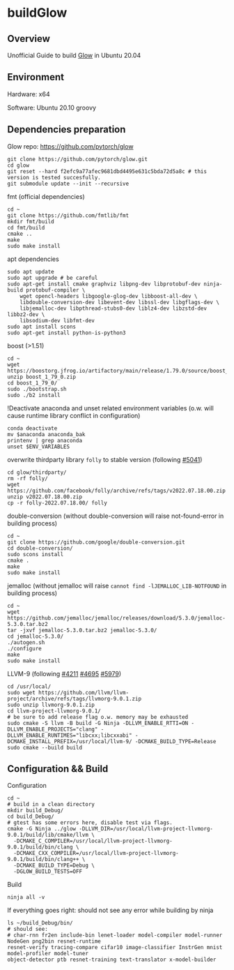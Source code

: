 # buildGlow
## Overview

Unofficial Guide to build [Glow](https://github.com/pytorch/glow) in Ubuntu 20.04

## Environment

Hardware: x64

Software: Ubuntu 20.10 groovy

## Dependencies preparation

Glow repo: https://github.com/pytorch/glow
```
git clone https://github.com/pytorch/glow.git
cd glow
git reset --hard f2efc9a77afec9681dbd4495e631c5bda72d5a8c # this version is tested succesfully.
git submodule update --init --recursive
```

fmt (official dependencies)
```
cd ~
git clone https://github.com/fmtlib/fmt
mkdir fmt/build
cd fmt/build
cmake ..
make
sudo make install
```

apt dependencies
```
sudo apt update
sudo apt upgrade # be careful
sudo apt-get install cmake graphviz libpng-dev libprotobuf-dev ninja-build protobuf-compiler \
    wget opencl-headers libgoogle-glog-dev libboost-all-dev \
    libdouble-conversion-dev libevent-dev libssl-dev libgflags-dev \
    libjemalloc-dev libpthread-stubs0-dev liblz4-dev libzstd-dev libbz2-dev \
    libsodium-dev libfmt-dev
sudo apt install scons
sudo apt-get install python-is-python3
```

boost (>1.51)
```
cd ~
wget https://boostorg.jfrog.io/artifactory/main/release/1.79.0/source/boost_1_79_0.zip
unzip boost_1_79_0.zip
cd boost_1_79_0/
sudo ./bootstrap.sh
sudo ./b2 install
```

!Deactivate anaconda and unset related environment variables (o.w. will cause runtime library conflict in configuration)
```
conda deactivate
mv $anaconda anaconda_bak
printenv | grep anaconda
unset $ENV_VARIABLES
```

overwrite thirdparty library `folly` to stable version (following [#5041](https://github.com/pytorch/glow/issues/5041))
```
cd glow/thirdparty/
rm -rf folly/
wget https://github.com/facebook/folly/archive/refs/tags/v2022.07.18.00.zip
unzip v2022.07.18.00.zip
cp -r folly-2022.07.18.00/ folly
```

double-conversion (without double-conversion will raise not-found-error in building process)
```
cd ~
git clone https://github.com/google/double-conversion.git
cd double-conversion/
sudo scons install
cmake .
make
sudo make install
```

jemalloc (without jemalloc will raise `cannot find -lJEMALLOC_LIB-NOTFOUND` in building process)
```
cd ~
wget https://github.com/jemalloc/jemalloc/releases/download/5.3.0/jemalloc-5.3.0.tar.bz2
tar -jxvf jemalloc-5.3.0.tar.bz2 jemalloc-5.3.0/
cd jemalloc-5.3.0/
./autogen.sh
./configure
make
sudo make install
```

LLVM-9 (following [#4211](https://github.com/pytorch/glow/issues/4211) [#4695](https://github.com/pytorch/glow/issues/4695) [#5979](https://github.com/pytorch/glow/issues/5979))
```
cd /usr/local/
sudo wget https://github.com/llvm/llvm-project/archive/refs/tags/llvmorg-9.0.1.zip
sudo unzip llvmorg-9.0.1.zip
cd llvm-project-llvmorg-9.0.1/
# be sure to add release flag o.w. memory may be exhausted
sudo cmake -S llvm -B build -G Ninja -DLLVM_ENABLE_RTTI=ON -DLLVM_ENABLE_PROJECTS="clang" -DLLVM_ENABLE_RUNTIMES="libcxx;libcxxabi" -DCMAKE_INSTALL_PREFIX=/usr/local/llvm-9/ -DCMAKE_BUILD_TYPE=Release
sudo cmake --build build
```

## Configuration && Build

Configuration
```
cd ~
# build in a clean directory
mkdir build_Debug/
cd build_Debug/
# gtest has some errors here, disable test via flags.
cmake -G Ninja ../glow -DLLVM_DIR=/usr/local/llvm-project-llvmorg-9.0.1/build/lib/cmake/llvm \ 
  -DCMAKE_C_COMPILER=/usr/local/llvm-project-llvmorg-9.0.1/build/bin/clang \ 
  -DCMAKE_CXX_COMPILER=/usr/local/llvm-project-llvmorg-9.0.1/build/bin/clang++ \ 
  -DCMAKE_BUILD_TYPE=Debug \
  -DGLOW_BUILD_TESTS=OFF
```

Build
```
ninja all -v
```

If everything goes right: should not see any error while building by ninja
```
ls ~/build_Debug/bin/
# should see:
# char-rnn fr2en include-bin lenet-loader model-compiler model-runner NodeGen png2bin resnet-runtime 
resnet-verify tracing-compare cifar10 image-classifier InstrGen mnist model-profiler model-tuner 
object-detector ptb resnet-training text-translator x-model-builder
```
